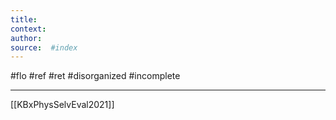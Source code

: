 ```yaml
---
title:   
context: 
author:  
source:  #index
---
```


#flo #ref #ret 
#disorganized #incomplete

---




[[KBxPhysSelvEval2021]]




